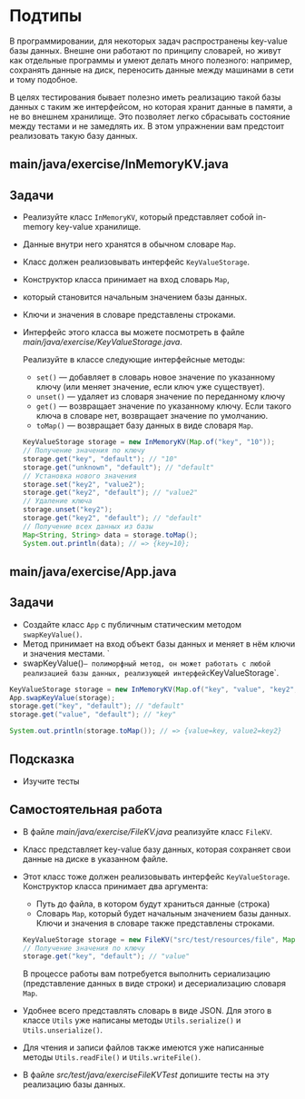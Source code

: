 # Подтипы

В программировании, для некоторых задач распространены key-value базы данных. Внешне они работают по принципу словарей, 
но живут как отдельные программы и умеют делать много полезного: например, сохранять данные на диск, переносить данные между 
машинами в сети и тому подобное.

В целях тестирования бывает полезно иметь реализацию такой базы данных с таким же интерфейсом, 
но которая хранит данные в памяти, а не во внешнем хранилище. 
Это позволяет легко сбрасывать состояние между тестами и не замедлять их. 
В этом упражнении вам предстоит реализовать такую базу данных.

## main/java/exercise/InMemoryKV.java

## Задачи

* Реализуйте класс `InMemoryKV`, который представляет собой in-memory key-value хранилище. 
* Данные внутри него хранятся в обычном словаре `Map`. 
* Класс должен реализовывать интерфейс `KeyValueStorage`. 
* Конструктор класса принимает на вход словарь `Map`, 
* который становится начальным значением базы данных. 
* Ключи и значения в словаре представлены строками. 
* Интерфейс этого класса вы можете посмотреть в файле *main/java/exercise/KeyValueStorage.java*.

  Реализуйте в классе следующие интерфейсные методы:

  * `set()` — добавляет в словарь новое значение по указанному ключу (или меняет значение, если ключ уже существует).
  * `unset()` — удаляет из словаря значение по переданному ключу
  * `get()` — возвращает значение по указанному ключу. Если такого ключа в словаре нет, возвращает значение по умолчанию.
  * `toMap()` — возвращает базу данных в виде словаря `Map`.

  ```java
  KeyValueStorage storage = new InMemoryKV(Map.of("key", "10"));
  // Получение значения по ключу
  storage.get("key", "default"); // "10"
  storage.get("unknown", "default"); // "default"
  // Установка нового значения
  storage.set("key2", "value2");
  storage.get("key2", "default"); // "value2"
  // Удаление ключа
  storage.unset("key2");
  storage.get("key2", "default"); // "default"
  // Получение всех данных из базы
  Map<String, String> data = storage.toMap();
  System.out.println(data); // => {key=10};
  ```

## main/java/exercise/App.java

## Задачи

* Создайте класс `App` с публичным статическим методом `swapKeyValue()`. 
* Метод принимает на вход объект базы данных и меняет в нём ключи и значения местами. `
* swapKeyValue()` — полиморфный метод, он может работать с любой реализацией базы данных, реализующей интерфейс `KeyValueStorage`.

```java
KeyValueStorage storage = new InMemoryKV(Map.of("key", "value", "key2", "value2"));
App.swapKeyValue(storage);
storage.get("key", "default"); // "default"
storage.get("value", "default"); // "key"

System.out.println(storage.toMap()); // => {value=key, value2=key2}
```

## Подсказка

* Изучите тесты

## Самостоятельная работа

* В файле *main/java/exercise/FileKV.java* реализуйте класс `FileKV`. 
* Класс представляет key-value базу данных, которая сохраняет свои данные на диске в указанном файле. 
* Этот класс тоже должен реализовывать интерфейс `KeyValueStorage`. Конструктор класса принимает два аргумента:

  * Путь до файла, в котором будут храниться данные (строка)
  * Словарь `Map`, который будет начальным значением базы данных. Ключи и значения в словаре также представлены строками.

  ```java
  KeyValueStorage storage = new FileKV("src/test/resources/file", Map.of("key", "value"));
  // Получение значения по ключу
  storage.get("key", "default"); // "value"
  ```

  В процессе работы вам потребуется выполнить сериализацию (представление данных в виде строки) и десериализацию словаря `Map`. 
* Удобнее всего представлять словарь в виде JSON. Для этого в классе `Utils` уже написаны методы `Utils.serialize()` и `Utils.unserialize()`. 
* Для чтения и записи файлов также имеются уже написанные методы `Utils.readFile()` и `Utils.writeFile()`. 

* В файле  *src/test/java/exerciseFileKVTest* допишите тесты на эту реализацию базы данных.
